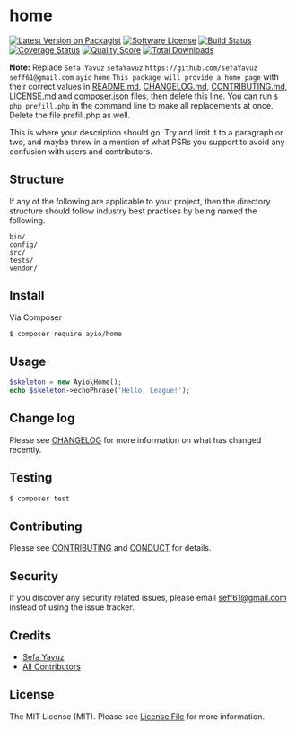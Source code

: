 # home

[![Latest Version on Packagist][ico-version]][link-packagist]
[![Software License][ico-license]](LICENSE.md)
[![Build Status][ico-travis]][link-travis]
[![Coverage Status][ico-scrutinizer]][link-scrutinizer]
[![Quality Score][ico-code-quality]][link-code-quality]
[![Total Downloads][ico-downloads]][link-downloads]

**Note:** Replace ```Sefa Yavuz``` ```sefaYavuz``` ```https://github.com/sefaYavuz``` ```seff61@gmail.com``` ```ayio``` ```home``` ```This package will provide a home page``` with their correct values in [README.md](README.md), [CHANGELOG.md](CHANGELOG.md), [CONTRIBUTING.md](CONTRIBUTING.md), [LICENSE.md](LICENSE.md) and [composer.json](composer.json) files, then delete this line. You can run `$ php prefill.php` in the command line to make all replacements at once. Delete the file prefill.php as well.

This is where your description should go. Try and limit it to a paragraph or two, and maybe throw in a mention of what
PSRs you support to avoid any confusion with users and contributors.

## Structure

If any of the following are applicable to your project, then the directory structure should follow industry best practises by being named the following.

```
bin/        
config/
src/
tests/
vendor/
```


## Install

Via Composer

``` bash
$ composer require ayio/home
```

## Usage

``` php
$skeleton = new Ayio\Home();
echo $skeleton->echoPhrase('Hello, League!');
```

## Change log

Please see [CHANGELOG](CHANGELOG.md) for more information on what has changed recently.

## Testing

``` bash
$ composer test
```

## Contributing

Please see [CONTRIBUTING](CONTRIBUTING.md) and [CONDUCT](CONDUCT.md) for details.

## Security

If you discover any security related issues, please email seff61@gmail.com instead of using the issue tracker.

## Credits

- [Sefa Yavuz][link-author]
- [All Contributors][link-contributors]

## License

The MIT License (MIT). Please see [License File](LICENSE.md) for more information.

[ico-version]: https://img.shields.io/packagist/v/ayio/home.svg?style=flat-square
[ico-license]: https://img.shields.io/badge/license-MIT-brightgreen.svg?style=flat-square
[ico-travis]: https://img.shields.io/travis/ayio/home/master.svg?style=flat-square
[ico-scrutinizer]: https://img.shields.io/scrutinizer/coverage/g/ayio/home.svg?style=flat-square
[ico-code-quality]: https://img.shields.io/scrutinizer/g/ayio/home.svg?style=flat-square
[ico-downloads]: https://img.shields.io/packagist/dt/ayio/home.svg?style=flat-square

[link-packagist]: https://packagist.org/packages/ayio/home
[link-travis]: https://travis-ci.org/ayio/home
[link-scrutinizer]: https://scrutinizer-ci.com/g/ayio/home/code-structure
[link-code-quality]: https://scrutinizer-ci.com/g/ayio/home
[link-downloads]: https://packagist.org/packages/ayio/home
[link-author]: https://github.com/sefaYavuz
[link-contributors]: ../../contributors
